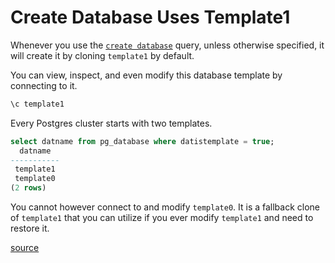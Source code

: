 # Create Database Uses Template1

Whenever you use the [`create
database`](https://www.postgresql.org/docs/current/sql-createdatabase.html)
query, unless otherwise specified, it will create it by cloning `template1` by
default.

You can view, inspect, and even modify this database template by connecting to
it.

```sql
\c template1
```

Every Postgres cluster starts with two templates.

```sql
select datname from pg_database where datistemplate = true;
  datname
-----------
 template1
 template0
(2 rows)
```

You cannot however connect to and modify `template0`. It is a fallback clone of
`template1` that you can utilize if you ever modify `template1` and need to
restore it.

[source](https://supabase.io/blog/2020/07/09/postgresql-templates/)

